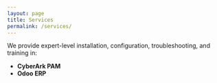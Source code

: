 ```yaml
---
layout: page
title: Services
permalink: /services/
---
```


We provide expert-level installation, configuration, troubleshooting, and training in:

- **CyberArk PAM**
- **Odoo ERP**
